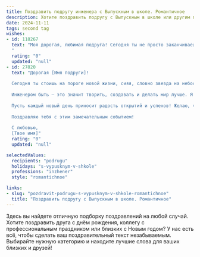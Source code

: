 ```yaml
---
title: Поздравить подругу инженера с Выпускным в школе. Романтичное
description: Хотите поздравить подругу с Выпускным в школе или другим праздником? Наш ИИ создаст незабываемое поздравление, а вы обязательно выделитесь среди других.  
date: 2024-11-11
tags: second tag
wishes:
- id: 118267
  text: "Моя дорогая, любимая подруга! Сегодня ты не просто заканчиваешь школу, сегодня ты расправляешь крылья, готовая к взлёту в невероятный мир инженерных свершений!  Пусть твой путь будет полон ярких открытий, смелых идей и вдохновляющих побед.  Я бесконечно горжусь тобой и твоей силой, твоим умом и твоим прекрасным сердцем. Пусть все твои мечты исполняются, а любовь и счастье всегда будут рядом. С выпускным, моя умница и красавица!
  "
  rating: "0"
  updated: "null"
- id: 27820
  text: "Дорогая [Имя подруги]!
  
  Сегодня ты стоишь на пороге новой жизни, сияя, словно звезда на небосводе. Выпускной — это не просто праздник, это символ смелости и уверенности в завтрашнем дне. Пусть с каждым новым шагом ты уверенно движешься в сторону своей мечты.
  
  Инженером быть — это значит творить, создавать и делать мир лучше. Я верю, что ты сможешь пробудить в окружающих вдохновение своими идеями и проектами.
  
  Пусть каждый новый день приносит радость открытий и успехов! Желаю, чтобы в твоей жизни всегда были места для любви, красоты и нежности. Пусть романтика сопутствует тебе на каждом этапе этого удивительного путешествия!
  
  Поздравляю тебя с этим замечательным событием!
  
  С любовью,
  [Твое имя]"
  rating: "0"
  updated: "null"

selectedValues:
  recipients: "podrugu"
  holidays: "s-vypusknym-v-shkole"
  professions: "inzhener"
  style: "romantichnoe"

links:
- slug: "pozdravit-podrugu-s-vypusknym-v-shkole-romantichnoe"
  title: "Поздравить подругу с Выпускным в школе. Романтичное"
---
```


Здесь вы найдете отличную подборку поздравлений на любой случай.
Хотите поздравить друга с днём рождения, коллегу с профессиональным праздником или близких с Новым годом? У нас есть всё, чтобы сделать ваш поздравительный текст незабываемым. Выбирайте нужную категорию и находите лучшие слова для ваших близких и друзей!

